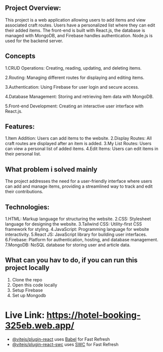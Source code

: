 
## Project Overview:
This project is a web application allowing users to add items and view associated craft routes. Users have a personalized list where they can edit their added items. The front-end is built with React.js, the database is managed with MongoDB, and Firebase handles authentication. Node.js is used for the backend server.

## Concepts
1.CRUD Operations: Creating, reading, updating, and deleting items.

2.Routing: Managing different routes for displaying and editing items.

3.Authentication: Using Firebase for user login and secure access.

4.Database Management: Storing and retrieving item data with MongoDB.

5.Front-end Development: Creating an interactive user interface with React.js.

## Features:
1.Item Addition: Users can add items to the website.
2.Display Routes: All craft routes are displayed after an item is added.
3.My List Routes: Users can view a personal list of added items.
4.Edit Items: Users can edit items in their personal list.

## What problem i solved mainly
The project addresses the need for a user-friendly interface where users can add and manage items, providing a streamlined way to track and edit their contributions.

## Technologies:
1.HTML: Markup language for structuring the website.
2.CSS: Stylesheet language for designing the website.
3.Tailwind CSS: Utility-first CSS framework for styling.
4.JavaScript: Programming language for website interactivity.
5.React JS: JavaScript library for building user interfaces.
6.Firebase: Platform for authentication, hosting, and database management.
7.MongoDB: NoSQL database for storing user and article data.

## What can you hav to do, if you can run this project locally
1. Clone the repo
2. Open this code locally
3. Setup Firebase
4. Set up Mongodb


# Live Link: https://hotel-booking-325eb.web.app/

- [@vitejs/plugin-react](https://github.com/vitejs/vite-plugin-react/blob/main/packages/plugin-react/README.md) uses [Babel](https://babeljs.io/) for Fast Refresh
- [@vitejs/plugin-react-swc](https://github.com/vitejs/vite-plugin-react-swc) uses [SWC](https://swc.rs/) for Fast Refresh
